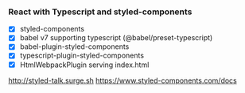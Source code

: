 ### React with Typescript and styled-components

- [x] styled-components
- [x] babel v7 supporting typescript (@babel/preset-typescript)
- [x] babel-plugin-styled-components
- [x] typescript-plugin-styled-components
- [x] HtmlWebpackPlugin serving index.html

http://styled-talk.surge.sh
https://www.styled-components.com/docs


